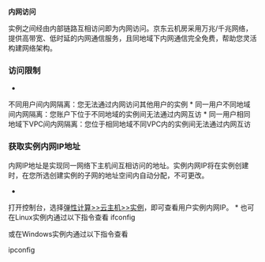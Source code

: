 **内网访问**

实例之间经由内部链路互相访问即为内网访问。京东云机房采用万兆/千兆网络，提供高带宽、低时延的内网通信服务，且同地域下内网通信完全免费，帮助您灵活构建网络架构。

### **访问限制**

* 
不同用户间内网隔离：您无法通过内网访问其他用户的实例
* 
同一用户不同地域间内网隔离：您账户下位于不同地域的实例间无法通过内网互访
* 
同一用户相同地域下VPC间内网隔离：您位于相同地域不同VPC内的实例间无法通过内网互访

### **获取实例内网IP地址**

内网IP地址是实现同一网络下主机间互相访问的地址。实例内网IP将在实例创建时，在您所选创建实例的子网的地址空间内自动分配，不可更改。

* 
打开控制台，选择[弹性计算>>云主机>>实例](https://console.jdcloud.com/host/compute/list)，即可查看用户实例内网IP。
* 
也可在Linux实例内通过以下指令查看
ifconfig

或在Windows实例内通过以下指令查看

ipconfig